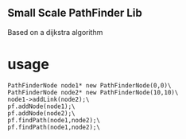 ## Small Scale PathFinder Lib
Based on a dijkstra algorithm
# usage
~~~~ PathFinder pf;
PathFinderNode node1* new PathFinderNode(0,0)\
PathFinderNode node2* new PathFinderNode(10,10)\
node1->addLink(node2);\
pf.addNode(node1);\
pf.addNode(node2);\
pf.findPath(node1,node2);\
pf.findPath(node1,node2);\
~~~~
